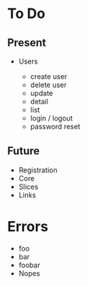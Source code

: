 # To Do

## Present

-   Users

    -   create user
    -   delete user
    -   update
    -   detail
    -   list
    -   login / logout
    -   password reset

## Future

-   Registration
-   Core
-   Slices
-   Links

# Errors

-   foo
-   bar
-   foobar
-   Nopes
